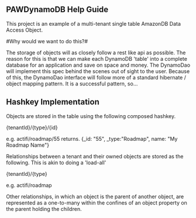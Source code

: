 PAWDynamoDB Help Guide
----------------------

This project is an example of a multi-tenant single table AmazonDB Data Access Object. 

#Why would we want to do this?#



The storage of objects will as closely follow a rest like api as possible. The reason for this is that we can make each DynamoDB 'table' into a complete database for an application and save on space and money. The DynamoDao will implement this spec behind the scenes out of sight to the user. Because of this, the DynamoDao interface will follow more of a standard hibernate / object mapping pattern. It is a successful pattern, so... 

Hashkey Implementation 
----------------------

Objects are stored in the table using the following composed hashkey.

{tenantId}/{type}/{id}

e.g. actifi/roadmap/55
returns. {_id: "55", _type:"Roadmap", name: "My Roadmap Name"}

Relationships between a tenant and their owned objects are stored as the following. This is akin to doing a 'load-all'

{tenantId}/{type}

e.g. actifi/roadmap


Other relationships, in which an object is the parent of another object, are represented as a one-to-many within the confines of an object property on the parent holding the children. 

